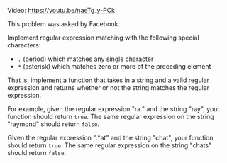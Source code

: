 Video: https://youtu.be/naeTg_y-PCk

This problem was asked by Facebook.

Implement regular expression matching with the following special characters:

- `.` (period) which matches any single character
- `*` (asterisk) which matches zero or more of the preceding element

That is, implement a function that takes in a string and a valid regular
expression and returns whether or not the string matches the regular
expression.

For example, given the regular expression "ra." and the string "ray", your
function should return `true`. The same regular expression on the string
"raymond" should return `false`.

Given the regular expression ".*at" and the string "chat", your function should
return `true`. The same regular expression on the string "chats" should return
`false`.
